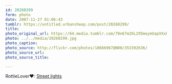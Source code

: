 ```yaml
---
id: 20260299
form: photo
date: 2007-11-27 01:06:43
tumblr: https://untitled.urbansheep.com/post/20260299/
title:
photo_original_url: https://64.media.tumblr.com/78n67m26L295meymUapVXxE4_1280.jpg
photo: ../../media/20260299.jpg
photo_caption:
photo_source: http://flickr.com/photos/18666967@N00/353392636/
photo_source_url:
photo_source_title:

---
```


<p>RottieLover♥: <a href="http://flickr.com/photos/18666967@N00/353392636/">Street lights</a></p>
